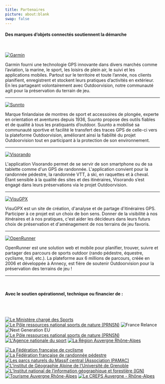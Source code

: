 ```yaml
---
title: Partenaires
picture: about:blank
swap: false
---
```


#### **Des marques d’objets connectés soutiennent la démarche**

<br />

[![Garmin](/medias/garmin.png)](https://www.garmin.com/fr-FR/)

Garmin fourni une technologie GPS innovante dans divers marchés comme l’aviation, la marine, le sport, les loisirs de plein air, le suivi et les applications mobiles. Partout sur le territoire et toute l’année, nos clients planifient, enregistrent et stockent leurs pratiques d’activités en extérieur. En les partageant volontairement avec Outdoorvision, notre communauté agit pour la préservation du terrain de jeu.

----

[![Sunnto](/medias/sunnto.png)](https://www.suunto.com/fr-fr/)

Marque finlandaise de montres de sport et accessoires de plongée, experte en orientation et aventures depuis 1936, Suunto propose des outils fiables et de qualité à tous les pratiquants d’outdoor. Suunto a mobilisé sa communauté sportive et facilité le transfert des traces GPS de celle-ci vers la plateforme Outdoorvision, améliorant ainsi la fiabilité du projet Outdoorvision tout en participant à la protection de son environnement.

----

[![Visorando](/medias/visorando.png)](https://www.visorando.com/)

L'application Visorando permet de se servir de son smartphone ou de sa tablette comme d'un GPS de randonnée. L'application convient pour la randonnée pédestre, la randonnée VTT, à ski, en raquettes et à cheval.  
Étant sensible à la qualité des sites et des itinéraires, Visorando s’est engagé dans leurs préservations via le projet Outdoorvision.

----

[![VisuGPX](/medias/visugpx.png)](https://www.visugpx.com/)

VisuGPX est un site de création, d'analyse et de partage d'itinéraires GPS. Participer à ce projet est un choix de bon sens. Donner de la visibilité à nos itinéraires et à nos pratiques, c'est aider les décideurs dans leurs futurs choix de préservation et d'aménagement de nos terrains de jeu favoris.

----

[![OpenRunner](/medias/openrunner.png)](https://www.openrunner.com/)

OpenRunner est une solution web et mobile pour planifier, trouver, suivre et partager des parcours de sports outdoor (rando pédestre, équestre, cyclisme, trail, etc.). La plateforme aux 6 millions de parcours, créée en 2006 et développée à Annecy, est fière de soutenir Outdoorvision pour la préservation des terrains de jeu !

----

<br />

#### **Avec le soutien opérationnel, technique ou financier de :**

<br /><br />

[![Le Ministère chargé des Sports](/medias/ministere-sports.png)](https://www.sports.gouv.fr/)<spacer w="1"></spacer>
[![Le Pôle ressources national sports de nature (PRNSN)](/medias/prnsn.png)](https://www.sportsdenature.gouv.fr/)<spacer w="1"></spacer>
![France Relance](/medias/France_Relance.png)<spacer w="0"></spacer>
![Next Generation EU](/medias/NextGenerationEU.png)<spacer w="0"></spacer>
[![Le Pôle ressources national sports de nature (PRNSN)](/medias/Paris2024.png)](https://generation.paris2024.org/impact-2024)<spacer w="0"></spacer>
[![L'Agence nationale du sport](/medias/ans.png)](https://www.ign.fr/)<spacer w="0"></spacer>
[![La Région Auvergne Rhône-Alpes](/medias/region-auvergne-rhone-alpes.png)](https://www.auvergnerhonealpes.fr/)<spacer w="1"></spacer>

[![La Fédération française de cyclisme](/medias/ffc.png)](https://www.ffc.fr/)<spacer w="1"></spacer>
[![La Fédération française de randonnée pédestre](/medias/ffrp.png)](https://www.ffrandonnee.fr/)<spacer w="1"></spacer>
[![Les parcs naturels du Massif central (Association IPAMAC)](/medias/ipamac.png)](http://www.parcs-massif-central.com/)<spacer w="1"></spacer>
[![L'institut de Géographie Alpine de l'Université de Grenoble](/medias/iuga.png)](https://iuga.univ-grenoble-alpes.fr/)<spacer w="2"></spacer>
[![L’Institut national de l’information géographique et forestière (IGN)](/medias/ign.png)](https://www.ign.fr/)<spacer w="2"></spacer>
[![Tourisme Auvergne Rhône-Alpes](/medias/tourisme-auvergne-rhone-alpes.png)](https://www.auvergnerhonealpes-tourisme.com/)<spacer w="1"></spacer>
[![Le CREPS Auvergne - Rhône-Alpes](/medias/creps.png)](https://www.creps-rhonealpes.sports.gouv.fr/)
